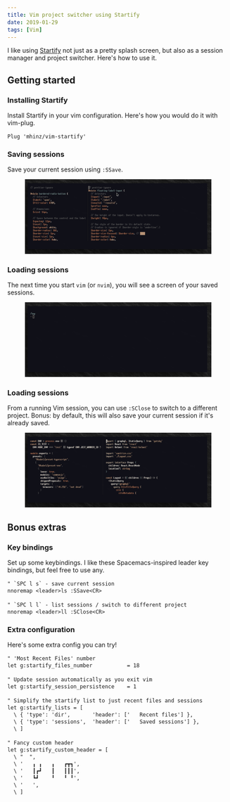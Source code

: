 ```yaml
---
title: Vim project switcher using Startify
date: 2019-01-29
tags: [Vim]
---
```


I like using [Startify] not just as a pretty splash screen, but also as a session manager and project switcher. Here's how to use it.

[Startify]: https://github.com/mhinz/vim-startify

## Getting started

### Installing Startify

<!-- {.-wider-literate-style} -->

Install Startify in your vim configuration. Here's how you would do it with vim-plug.

```vim
Plug 'mhinz/vim-startify'
```

### Saving sessions

<!-- {.-wider-literate-style} -->

Save your current session using `:SSave`.

<figure class='-crop'>
<img src='project-switcher-using-startify/startify-ssave.gif'>
</figure>

### Loading sessions

<!-- {.-wider-literate-style} -->

The next time you start `vim` (or `nvim`), you will see a screen of your saved sessions.

<figure class='-crop'>
<img src='project-switcher-using-startify/startify-start.gif'>
</figure>

### Loading sessions

<!-- {.-wider-literate-style} -->

From a running Vim session, you can use `:SClose` to switch to a different project. Bonus: by default, this will also save your current session if it's already saved.

<figure class='-crop'>
<img src='project-switcher-using-startify/startify-sclose-2.gif'>
</figure>

## Bonus extras

### Key bindings

<!-- {.-wider-literate-style} -->

Set up some keybindings. I like these Spacemacs-inspired leader key bindings, but feel free to use any.

```vim
" `SPC l s` - save current session
nnoremap <leader>ls :SSave<CR>

" `SPC l l` - list sessions / switch to different project
nnoremap <leader>ll :SClose<CR>
```

### Extra configuration

<!-- {.-wider-literate-style} -->

Here's some extra config you can try!

```vim
" 'Most Recent Files' number
let g:startify_files_number           = 18

" Update session automatically as you exit vim
let g:startify_session_persistence    = 1

" Simplify the startify list to just recent files and sessions
let g:startify_lists = [
  \ { 'type': 'dir',       'header': ['   Recent files'] },
  \ { 'type': 'sessions',  'header': ['   Saved sessions'] },
  \ ]

" Fancy custom header
let g:startify_custom_header = [
  \ "  ",
  \ '   ╻ ╻   ╻   ┏┳┓',
  \ '   ┃┏┛   ┃   ┃┃┃',
  \ '   ┗┛    ╹   ╹ ╹',
  \ '   ',
  \ ]
```
